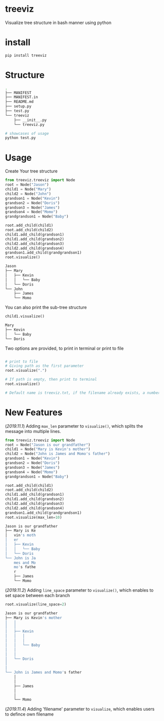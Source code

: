 # treeviz
Visualize tree structure in bash manner using python

# install

```bash
pip install treeviz
```

# Structure

```bash
.
├── MANIFEST
├── MANIFEST.in
├── README.md
├── setup.py
├── test.py
└── treeviz
    ├── __init__.py
    └── treeviz.py

# showcases of usage
python test.py
```

# Usage

Create Your tree structure

```python
from treeviz.treeviz import Node
root = Node("Jason")
child1 = Node("Mary")
child2 = Node("John")
grandson1 = Node("Kevin")
grandson2 = Node("Doris")
grandson3 = Node("James")
grandson4 = Node("Momo")
grandgrandson1 = Node("Baby")

root.add_child(child1)
root.add_child(child2)
child1.add_child(grandson1)
child1.add_child(grandson2)
child2.add_child(grandson3)
child2.add_child(grandson4)
grandson1.add_child(grandgrandson1)
root.visualize()

```

```bash
Jason
├── Mary
│   ├── Kevin
│   │   └── Baby
│   └── Doris
└── John
    ├── James
    └── Momo
```

You can also print the sub-tree structure

```python
child1.visualize()
```

```bash
Mary
├── Kevin
│   └── Baby
└── Doris
```

Two options are provided, to print in terminal or print to file
```python

# print to file
# Giving path as the first parameter
root.visualize(".")

# If path is empty, then print to terminal
root.visualize()

# Default name is treeviz.txt, if the filename already exists, a number will be appended to it.

```

# New Features

(*2019.11.1*) Adding `max_len` parameter to `visualize()`, which splits the message into multiple lines.

```python
from treeviz.treeviz import Node
root = Node("Jason is our grandfather")
child1 = Node("Mary is Kevin's mother")
child2 = Node("John is James and Momo's father")
grandson1 = Node("Kevin")
grandson2 = Node("Doris")
grandson3 = Node("James")
grandson4 = Node("Momo")
grandgrandson1 = Node("Baby")

root.add_child(child1)
root.add_child(child2)
child1.add_child(grandson1)
child1.add_child(grandson2)
child2.add_child(grandson3)
child2.add_child(grandson4)
grandson1.add_child(grandgrandson1)
root.visualize(max_len=10)
```

```bash
Jason is our grandfather
├── Mary is Ke
│   vin's moth
│   er
│   ├── Kevin
│   │   └── Baby
│   └── Doris
└── John is Ja
    mes and Mo
    mo's fathe
    r
    ├── James
    └── Momo
 ```
(*2019.11.2*) Adding `line_space` parameter to `visualize()`, which enables to set space between each branch
```python
root.visualize(line_space=2)
```
```bash
Jason is our grandfather
├── Mary is Kevin's mother
│   │
│   │
│   ├── Kevin
│   │   │
│   │   │
│   │   └── Baby
│   │
│   │
│   └── Doris
│
│
└── John is James and Momo's father
    │
    │
    ├── James
    │
    │
    └── Momo
```

(*2019.11.4*) Adding 'filename' parameter to `visualize`, which enables users to defince own filename













